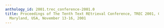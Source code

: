 ```yaml
---
anthology_id: 2001.trec_conference-2001.0
title: Proceedings of The Tenth Text REtrieval Conference, TREC 2001, Gaithersburg,
  Maryland, USA, November 13-16, 2001
---
```

